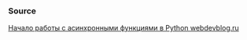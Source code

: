 

### Source

[Начало работы с асинхронными функциями в Python webdevblog.ru](https://webdevblog.ru/nachalo-raboty-s-asinhronnymi-funkciyami-v-python/#thought-experiment-3-the-threading-parent)

